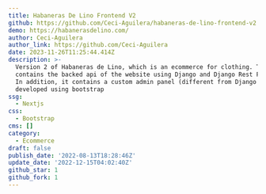 ```yaml
---
title: Habaneras De Lino Frontend V2
github: https://github.com/Ceci-Aguilera/habaneras-de-lino-frontend-v2
demo: https://habanerasdelino.com/
author: Ceci-Aguilera
author_link: https://github.com/Ceci-Aguilera
date: 2023-11-26T11:25:44.414Z
description: >-
  Version 2 of Habaneras de Lino, which is an ecommerce for clothing. This repo
  contains the backed api of the website using Django and Django Rest Framework.
  In addition, it contains a custom admin panel (different from Django's)
  developed using bootstrap
ssg:
  - Nextjs
css:
  - Bootstrap
cms: []
category:
  - Ecommerce
draft: false
publish_date: '2022-08-13T18:28:46Z'
update_date: '2022-12-15T04:02:40Z'
github_star: 1
github_fork: 1
---
```

